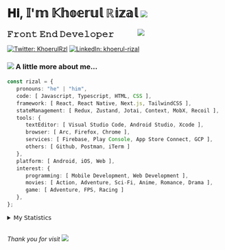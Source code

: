 <h1> 𝐇𝐢, 𝕀'𝕞 𝕂𝕙𝕠𝕖𝕣𝕦𝕝 ℝ𝕚𝕫𝕒𝕝 <img src="https://media.giphy.com/media/mGcNjsfWAjY5AEZNw6/giphy.gif" width="50"></h1>
<img align='right' src="https://media.giphy.com/media/v1.Y2lkPTc5MGI3NjExOWI2ajR2NGJubzBsZHFuaHMwajRrcDNsNXJwOG8yb3F0NjhkNXF4OSZlcD12MV9pbnRlcm5hbF9naWZfYnlfaWQmY3Q9cw/fkZukR450RQ1qnGaq9/giphy.gif" width="200">
<strong style="font-size:20px;">𝙵𝚛𝚘𝚗𝚝 𝙴𝚗𝚍 𝙳𝚎𝚟𝚎𝚕𝚘𝚙𝚎𝚛</strong>
</p></em>

[![Twitter: KhoerulRzl](https://img.shields.io/twitter/follow/KhoerulRzl?style=social)](https://twitter.com/KhoerulRzl)
[![LinkedIn: khoerul-rizal](https://img.shields.io/badge/khoerul--rizal-blue?style=flat-square&logo=Linkedin&logoColor=white&link=https://www.linkedin.com/in/khoerul-rizal/)](https://www.linkedin.com/in/khoerul-rizal/)

### <img src="https://media.giphy.com/media/VgCDAzcKvsR6OM0uWg/giphy.gif" width="50"> A little more about me...

```typescript
const rizal = {
   pronouns: "he" | "him",
   code: [ Javascript, Typescript, HTML, CSS ],
   framework: [ React, React Native, Next.js, TailwindCSS ],
   stateManagement: [ Redux, Zustand, Jotai, Context, MobX, Recoil ],
   tools: {
      textEditor: [ Visual Studio Code, Android Studio, Xcode ],
      browser: [ Arc, Firefox, Chrome ],
      services: [ Firebase, Play Console, App Store Connect, GCP ],
      others: [ Github, Postman, iTerm ]
   },
   platform: [ Android, iOS, Web ],
   interest: {
      programming: [ Mobile Development, Web Development ],
      movies: [ Action, Adventure, Sci-Fi, Anime, Romance, Drama ],
      game: [ Adventure, FPS, Racing ]
   },
};
```

<details>
  <summary>𝖬𝗒 𝖲𝗍𝖺𝗍𝗂𝗌𝗍𝗂𝖼𝗌</summary><br/>
   
<!--START_SECTION:waka-->
![Code Time](http://img.shields.io/badge/Code%20Time-88%20hrs%2032%20mins-blue)

![Profile Views](http://img.shields.io/badge/Profile%20Views-51-blue)

**🐱 My GitHub Data** 

> 📦 33.1 kB Used in GitHub's Storage 
 > 
> 🏆 606 Contributions in the Year 2024
 > 
> 💼 Opted to Hire
 > 
> 📜 31 Public Repositories 
 > 
> 🔑 5 Private Repositories 
 > 
**I'm an Early 🐤** 

```text
🌞 Morning                9327 commits        █████████░░░░░░░░░░░░░░░░   34.94 % 
🌆 Daytime                11752 commits       ███████████░░░░░░░░░░░░░░   44.02 % 
🌃 Evening                5497 commits        █████░░░░░░░░░░░░░░░░░░░░   20.59 % 
🌙 Night                  120 commits         ░░░░░░░░░░░░░░░░░░░░░░░░░   00.45 % 
```
📅 **I'm Most Productive on Tuesday** 

```text
Monday                   5350 commits        █████░░░░░░░░░░░░░░░░░░░░   20.04 % 
Tuesday                  5832 commits        █████░░░░░░░░░░░░░░░░░░░░   21.85 % 
Wednesday                4407 commits        ████░░░░░░░░░░░░░░░░░░░░░   16.51 % 
Thursday                 5176 commits        █████░░░░░░░░░░░░░░░░░░░░   19.39 % 
Friday                   3945 commits        ████░░░░░░░░░░░░░░░░░░░░░   14.78 % 
Saturday                 856 commits         █░░░░░░░░░░░░░░░░░░░░░░░░   03.21 % 
Sunday                   1130 commits        █░░░░░░░░░░░░░░░░░░░░░░░░   04.23 % 
```


📊 **This Week I Spent My Time On** 

```text
🕑︎ Time Zone: Asia/Jakarta

💬 Programming Languages: 
TypeScript               26 hrs 59 mins      ██████████████░░░░░░░░░░░   55.85 % 
Other                    11 hrs 41 mins      ██████░░░░░░░░░░░░░░░░░░░   24.19 % 
JavaScript               5 hrs 32 mins       ███░░░░░░░░░░░░░░░░░░░░░░   11.46 % 
Figma Design             2 hrs 55 mins       ██░░░░░░░░░░░░░░░░░░░░░░░   06.06 % 
Groovy                   31 mins             ░░░░░░░░░░░░░░░░░░░░░░░░░   01.10 % 

🔥 Editors: 
VS Code                  33 hrs 55 mins      ██████████████████░░░░░░░   70.22 % 
Slack                    9 hrs 3 mins        █████░░░░░░░░░░░░░░░░░░░░   18.73 % 
Figma                    2 hrs 55 mins       ██░░░░░░░░░░░░░░░░░░░░░░░   06.06 % 
Terminal                 1 hr 21 mins        █░░░░░░░░░░░░░░░░░░░░░░░░   02.82 % 
iTerm2                   57 mins             ░░░░░░░░░░░░░░░░░░░░░░░░░   01.97 % 

💻 Operating System: 
Mac                      48 hrs 19 mins      █████████████████████████   100.00 % 
```

**I Mostly Code in JavaScript** 

```text
JavaScript               41 repos            ██████████████████░░░░░░░   73.21 % 
TypeScript               8 repos             ████░░░░░░░░░░░░░░░░░░░░░   14.29 % 
Go                       2 repos             █░░░░░░░░░░░░░░░░░░░░░░░░   03.57 % 
Jupyter Notebook         1 repo              ░░░░░░░░░░░░░░░░░░░░░░░░░   01.79 % 
Java                     1 repo              ░░░░░░░░░░░░░░░░░░░░░░░░░   01.79 % 
```



**Timeline**

![Lines of Code chart](https://raw.githubusercontent.com/khoerulrizal/khoerulrizal/main/assets/bar_graph.png)


 Last Updated on 22/05/2024 00:39:33 UTC
<!--END_SECTION:waka-->
</details>
<br/>

<em>Thank you for visit</em> <img src="https://media.giphy.com/media/v1.Y2lkPTc5MGI3NjExcHdvNm1qZWtjaGw0ZjdwM3Z3NnY2dHlueTVuODBta2FiY20wM2YybSZlcD12MV9pbnRlcm5hbF9naWZfYnlfaWQmY3Q9cw/tV25tpdKqdFa9x81k2/giphy.gif" width="40">
